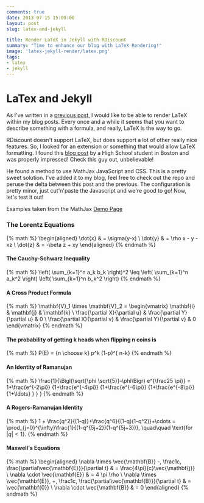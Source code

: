 ```yaml
---
comments: true
date: 2013-07-15 15:00:00
layout: post
slug: latex-and-jekyll

title: Render LaTeX in Jekyll with RDiscount
summary: "Time to enhance our blog with LaTeX Rendering!"
image: 'latex-jekyll-render/latex.png'
tags:
- latex
- jekyll
---
```


# LaTex and Jekyll

As I've written in a [previous post](http://www.liquidinertia.com/2013/07/05/jekyll-setup-basics-pt2/), I would like to be able
to render LaTeX within my blog posts.  Every once and a while it
seems that you want to describe something with a formula, and really,
LaTeX is the way to go.

RDiscount doesn't support LaTeX, but does support a lot of other really
nice features.  So, I looked for an extension or something that would 
allow LaTeX formatting.  I found this [blog post](http://cwoebker.com/posts/latex-math-magic) by a High School student in Boston and was properly impressed!  Check this guy out, unbelievable!

He found a method to use MathJax JavaScript and CSS.  This is a pretty
sweet solution.  I've added it to my blog, feel free to check out
the repo and peruse the delta between this post and the previous.  The
configuration is pretty minor, just cut'n'paste the Javascript and we're
good to go!  Now, let's test it out!

Examples taken from the MathJax [Demo Page](http://mathjax.org/demos/tex-samples/)

### The Lorentz Equations

{% math %}
\begin{aligned}
\dot{x} & = \sigma(y-x) \\
\dot{y} & = \rho x - y - xz \\
\dot{z} & = -\beta z + xy
\end{aligned}
{% endmath %}

#### The Cauchy-Schwarz Inequality

{% math %}
\left( \sum_{k=1}^n a_k b_k \right)^2 \leq \left( \sum_{k=1}^n a_k^2 \right) \left( \sum_{k=1}^n b_k^2 \right)
{% endmath %}

#### A Cross Product Formula

{% math %}
\mathbf{V}_1 \times \mathbf{V}_2 =  \begin{vmatrix}
\mathbf{i} & \mathbf{j} & \mathbf{k} \\
\frac{\partial X}{\partial u} &  \frac{\partial Y}{\partial u} & 0 \\
\frac{\partial X}{\partial v} &  \frac{\partial Y}{\partial v} & 0
\end{vmatrix}
{% endmath %}

#### The probability of getting k heads when flipping n coins is

{% math %}
P(E)   = {n \choose k} p^k (1-p)^{ n-k}
{% endmath %}

#### An Identity of Ramanujan

{% math %}
\frac{1}{\Bigl(\sqrt{\phi \sqrt{5}}-\phi\Bigr) e^{\frac25 \pi}} =
1+\frac{e^{-2\pi}} {1+\frac{e^{-4\pi}} {1+\frac{e^{-6\pi}}
{1+\frac{e^{-8\pi}} {1+\ldots} } } }
{% endmath %}

#### A Rogers-Ramanujan Identity

{% math %}
1 +  \frac{q^2}{(1-q)}+\frac{q^6}{(1-q)(1-q^2)}+\cdots =
\prod_{j=0}^{\infty}\frac{1}{(1-q^{5j+2})(1-q^{5j+3})},
\quad\quad \text{for $|q|<1$}.
{% endmath %}

#### Maxwell's Equations

{% math %}
\begin{aligned}
\nabla \times \vec{\mathbf{B}} -\, \frac1c\, \frac{\partial\vec{\mathbf{E}}}{\partial t} & = \frac{4\pi}{c}\vec{\mathbf{j}} \\   \nabla \cdot \vec{\mathbf{E}} & = 4 \pi \rho \\
\nabla \times \vec{\mathbf{E}}\, +\, \frac1c\, \frac{\partial\vec{\mathbf{B}}}{\partial t} & = \vec{\mathbf{0}} \\
\nabla \cdot \vec{\mathbf{B}} & = 0 \end{aligned}
{% endmath %}

